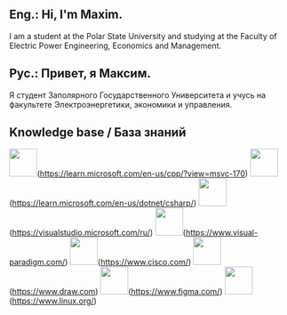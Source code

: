 ## Eng.: Hi, I'm Maxim. 
I am a student at the Polar State University and studying at the Faculty of Electric Power Engineering, Economics and Management.
## Рус.: Привет, я Максим. 
Я студент Заполярного Государственного Университета и учусь на факультете Электроэнергетики, экономики и управления.

## Knowledge base / База знаний
<img src="https://github.com/max0194/imagesforreadme/blob/main/cplusplus_original_logo_icon_146581.webp" width="50" height="50"/>(https://learn.microsoft.com/en-us/cpp/?view=msvc-170)
<img src="https://github.com/max0194/imagesforreadme/blob/main/kisspng-c-programming-language-computer-icons-computer-pr-programming-5acadc62277db6.6978009015232441301618.png" width="50" height="50"/>(https://learn.microsoft.com/en-us/dotnet/csharp/)
<img src="https://github.com/max0194/imagesforreadme/blob/main/20200924113653.png" width="50" height="50"/>(https://visualstudio.microsoft.com/ru/)
<img src="https://github.com/max0194/imagesforreadme/blob/main/Visual-Paradigm-Crack.png" width="50" height="50"/>(https://www.visual-paradigm.com/)
<img src="https://github.com/max0194/imagesforreadme/blob/main/04.CISCO_.png?raw=true" width="50" height="50"/>(https://www.cisco.com/)
<img src="https://github.com/max0194/imagesforreadme/blob/main/draw-io.png" width="50" height="50"/>(https://www.draw.com)
<img src="https://github.com/max0194/imagesforreadme/blob/main/0e0f44e4-8de2-49c9-b8f0-406ece8fd1b6-cover.png" width="50" height="50"/>(https://www.figma.com/)
<img src="https://github.com/max0194/imagesforreadme/blob/main/68747470733a2f2f7374617469632d30302e69636f6e6475636b2e636f6d2f6173736574732e30302f6c696e75782d69636f6e2d3230343878323034382d737930367434756e2e706e67.png" width="50" height="50"/>(https://www.linux.org/)

<!--
**max0194/max0194** is a ✨ _special_ ✨ repository because its `README.md` (this file) appears on your GitHub profile.

Here are some ideas to get you started:

- 🔭 I’m currently working on ...
- 🌱 I’m currently learning ...
- 👯 I’m looking to collaborate on ...
- 🤔 I’m looking for help with ...
- 💬 Ask me about ...
- 📫 How to reach me: ...
- 😄 Pronouns: ...
- ⚡ Fun fact: ...
-->
